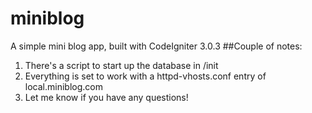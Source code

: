 # miniblog
 A simple mini blog app, built with CodeIgniter 3.0.3
##Couple of notes:

1. There's a script to start up the database in /init
2. Everything is set to work with a httpd-vhosts.conf entry of local.miniblog.com
3. Let me know if you have any questions!
